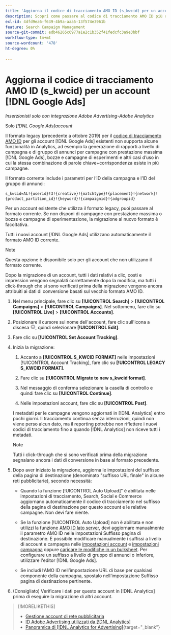 ```yaml
---
title: 'Aggiorna il codice di tracciamento AMO ID (s_kwcid) per un account  [!DNL Google Ads] '
description: Scopri come passare al codice di tracciamento AMO ID più recente per un account  [!DNL Google Ads] .
exl-id: 4dfd9ea6-f639-4b9a-aaa5-13f574e3961b
feature: Search Campaign Management
source-git-commit: edb46265c6977a1e2c1b352f41fedcfc3a9e3bbf
workflow-type: tm+mt
source-wordcount: '478'
ht-degree: 0%

---
```


# Aggiorna il codice di tracciamento AMO ID (s_kwcid) per un account [!DNL Google Ads]

*Inserzionisti solo con integrazione Adobe Advertising-Adobe Analytics*

Solo *[!DNL Google Ads]account*

Il formato legacy (precedente a ottobre 2019) per il [codice di tracciamento AMO ID](/help/integrations/analytics/ids.md#amo-id-formats) per gli account [!DNL Google Ads] esistenti non supporta alcune funzionalità in Analytics, ad esempio la generazione di rapporti a livello di campagna e di gruppo di annunci per campagne con prestazione massima [!DNL Google Ads], bozze e campagne di esperimenti e altri casi d’uso in cui la stessa combinazione di parole chiave+corrispondenza esiste in più campagne.

Il formato corrente include i parametri per l’ID della campagna e l’ID del gruppo di annunci:

```
s_kwcid=AL!{userid}!3!{creative}!{matchtype}!{placement}!{network}!{product_partition_id}!{keyword}!{campaignid}!{adgroupid}
```

Per un account esistente che utilizza il formato legacy, puoi passare al formato corrente. Se non disponi di campagne con prestazione massima o bozze e campagne di sperimentazione, la migrazione al nuovo formato è facoltativa.

Tutti i nuovi account [!DNL Google Ads] utilizzano automaticamente il formato AMO ID corrente.

>[!NOTE]
>
>Questa opzione è disponibile solo per gli account che non utilizzano il formato corrente.
>
>Dopo la migrazione di un account, tutti i dati relativi a clic, costi e impression vengono segnalati correttamente dopo la modifica, ma tutti i click-through che si sono verificati prima della migrazione vengono ancora attribuiti ai dati di conversione basati sul vecchio formato AMO ID.

1. Nel menu principale, fare clic su **[!UICONTROL Search]** \> **[!UICONTROL Campaigns]** \> **[!UICONTROL Campaigns]**. Nel sottomenu, fare clic su **[!UICONTROL Live]** \> **[!UICONTROL Accounts]**.

1. Posizionare il cursore sul nome dell&#39;account, fare clic sull&#39;icona a discesa ![freccia](/help/search-social-commerce/assets/arrow-dropdown-menu.png), quindi selezionare **[!UICONTROL Edit]**.

1. Fare clic su **[!UICONTROL Set Account Tracking]**.

1. Inizia la migrazione:

   1. Accanto a **[!UICONTROL S_KWCID FORMAT]** nelle impostazioni [!UICONTROL Account Tracking], fare clic su **[!UICONTROL LEGACY S_KWCID FORMAT]**.

   1. Fare clic su **[!UICONTROL Migrate to new s_kwcid format]**.

   1. Nel messaggio di conferma selezionare la casella di controllo e quindi fare clic su **[!UICONTROL Continue]**.

   1. Nelle impostazioni account, fare clic su **[!UICONTROL Post]**.

   I metadati per le campagne vengono aggiornati in [!DNL Analytics] entro pochi giorni. Il tracciamento continua senza interruzioni, quindi non viene perso alcun dato, ma il reporting potrebbe non riflettere i nuovi codici di tracciamento fino a quando [!DNL Analytics] non riceve tutti i metadati.

   >[!NOTE]
   >
   >Tutti i click-through che si sono verificati prima della migrazione segnalano ancora i dati di conversione in base al formato precedente.

1. Dopo aver iniziato la migrazione, aggiorna le impostazioni del suffisso della pagina di destinazione (denominato &quot;suffisso URL finale&quot; in alcune reti pubblicitarie), secondo necessità:

   * Quando la funzione [!UICONTROL Auto Upload]&quot; è abilitata nelle impostazioni di tracciamento, Search, Social e Commerce aggiornano automaticamente il codice di tracciamento nel suffisso della pagina di destinazione per questo account e le relative campagne. Non devi fare niente.

   * Se la funzione [!UICONTROL Auto Upload] non è abilitata e non utilizzi la funzione [AMO ID lato server](/help/integrations/analytics/ids.md#amo-id-formats), devi aggiornare manualmente il parametro AMO ID nelle impostazioni Suffisso pagina di destinazione. È possibile modificare manualmente i suffissi a livello di account e campagna nelle [impostazioni account](/help/search-social-commerce/campaign-management/accounts/ad-network-account-manage.md) e [impostazioni campagna](/help/search-social-commerce/campaign-management/campaigns/campaign-settings-google.md) oppure [caricare le modifiche in un bulksheet](/help/search-social-commerce/campaign-management/bulksheets/bulksheet-upload.md). Per configurare un suffisso a livello di gruppo di annunci o inferiore, utilizzare l&#39;editor [!DNL Google Ads].

   * Se includi l’AMO ID nell’impostazione URL di base per qualsiasi componente della campagna, spostalo nell’impostazione Suffisso pagina di destinazione pertinente.

1. (Consigliato) Verificare i dati per questo account in [!DNL Analytics] prima di eseguire la migrazione di altri account.

>[!MORELIKETHIS]
>
>* [Gestione account di rete pubblicitaria](ad-network-account-manage.md)
>* [ID Adobe Advertising utilizzati da [!DNL Analytics]](/help/integrations/analytics/ids.md)
>* [Panoramica di [!DNL Analytics for Advertising]](https://experienceleague.adobe.com/docs/advertising/integrations/home.html){target="_blank"}
